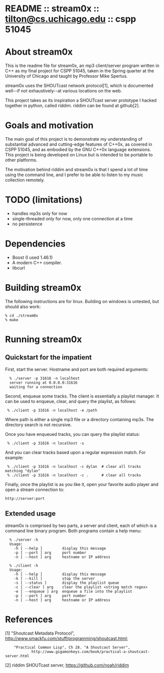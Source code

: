 # README :: stream0x :: tilton@cs.uchicago.edu :: cspp 51045

# About stream0x

  This is the readme file for stream0x, an mp3 client/server program
  written in C++ as my final project for CSPP 51045, taken in the Spring
  quarter at the University of Chicago and taught by Professor Mike
  Spertus.

  stream0x uses the SHOUTcast network protocol[1], which is documented
  well--if not exhaustively--at various locations on the web.

  This project takes as its inspiration a SHOUTcast server prototype I
  hacked together in python, called riddim.  riddim can be found at
  github[2].  

# Goals and motivation

  The main goal of this project is to demonstrate my understanding of
  substantial advanced and cutting-edge features of C++0x, as covered in
  CSPP 51045, and as embodied by the GNU C++0x language extensions.  This
  project is being developed on Linux but is intended to be portable to
  other platforms.

  The motivation behind riddim and stream0x is that I spend a lot of time using
  the command line, and I prefer to be able to listen to my music collection
  remotely.

# TODO (limitations)

  * handles mp3s only for now
  * single-threaded only for now, only one connection at a time
  * no persistence

# Dependencies

  * Boost (I used 1.46.1)
  * A modern C++ compiler.
  * libcurl

# Building stream0x

  The following instructions are for linux.  Building on windows is untested,
  but should also work:

    % cd ./stream0x
    % make

# Running stream0x

## Quickstart for the impatient

  First, start the server.  Hostname and port are both required arguments:

      % ./server -p 31616 -n localhost
      server running at 0.0.0.0:31616
      waiting for a connection

  Second, enqueue some tracks.  The client is essentially a playlist manager.
  It can be used to enqueue, clear, and query the playlist, as follows:

     % ./client -p 31616 -n localhost -e /path

  Where path is either a single mp3 file or a directory containing mp3s.  The
  directory search is not recursive.

  Once you have enqueued tracks, you can query the playlist status:

     % ./client -p 31616 -n localhost -s

  And you can clear tracks based upon a regular expression match.  For example:

     % ./client -p 31616 -n localhost -c dylan  # clear all tracks matching "dylan"
     % ./client -p 31616 -n localhost -c .      # clear all tracks

  Finally, once the playlist is as you like it, open your favorite audio player
  and open a stream connection to:

    http://server:port 

## Extended usage

  stream0x is comprised by two parts, a server and client, each of which
  is a command line binary program.  Both programs contain a help menu:

      % ./server -h 
      Usage:
        -h [ --help ]         display this message
        -p [ --port ] arg     port number
        -n [ --host ] arg     hostname or IP address

      % ./client -h
      Usage:
        -h [ --help ]         display this message
        -k [ --kill ]         stop the server
        -s [ --status ]       display the playlist queue
        -c [ --clear ] arg    clear the playlist <string match regex>
        -e [ --enqueue ] arg  enqueue a file into the playlist
        -p [ --port ] arg     port number
        -n [ --host ] arg     hostname or IP address

# References

[1]     "Shoutcast Metadata Protocol", 
                http://www.smackfu.com/stuff/programming/shoutcast.html;

        "Practical Common Lisp", Ch 28. "A Shoutcast Server", 
                http://www.gigamonkeys.com/book/practical-a-shoutcast-server.html

[2]     riddim SHOUTcast server, https://github.com/noah/riddim
